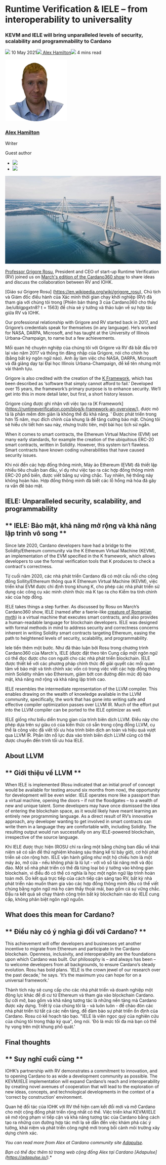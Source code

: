 # Runtime Verification & IELE – from interoperability to universality
### **KEVM and IELE will bring unparalleled levels of security, scalability and programmability to Cardano**
![](img/2021-05-10-runtime-verification-iele-from-interoperability-to-universality.002.png) 10 May 2021![](img/2021-05-10-runtime-verification-iele-from-interoperability-to-universality.002.png)[ Alex Hamilton](tmp//en/blog/authors/alex-hamilton/page-1/)![](img/2021-05-10-runtime-verification-iele-from-interoperability-to-universality.003.png) 4 mins read

![Alex Hamilton](img/2021-05-10-runtime-verification-iele-from-interoperability-to-universality.004.png)[](tmp//en/blog/authors/alex-hamilton/page-1/)
### [**Alex Hamilton**](tmp//en/blog/authors/alex-hamilton/page-1/)
Writer

Guest author

- ![](img/2021-05-10-runtime-verification-iele-from-interoperability-to-universality.005.png)[](https://www.linkedin.com/in/alex-hamilton-55b4b6108/ "LinkedIn")
- ![](img/2021-05-10-runtime-verification-iele-from-interoperability-to-universality.006.png)[](https://twitter.com/Immortalxplorer "Twitter")

![ Runtime Verification & IELE – from interoperability to universality](img/2021-05-10-runtime-verification-iele-from-interoperability-to-universality.007.jpeg)

[Professor Grigore Rosu](https://en.wikipedia.org/wiki/Grigore_Rosu), President and CEO of start-up Runtime Verification (RV) joined us on [March's edition of the Cardano360 show](https://youtu.be/ULBLgPgxtN8?t=1563) to share ideas and discuss the collaboration between RV and IOHK.

[Giáo sư Grigore Rosu] (https://en.wikipedia.org/wiki/grigore_rosu), Chủ tịch và Giám đốc điều hành của Xác minh thời gian chạy khởi nghiệp (RV) đã tham gia với chúng tôi trong [Phiên bản tháng 3 của Cardano360 cho thấy
.be/ulblgpgxtn8? t = 1563) để chia sẻ ý tưởng và thảo luận về sự hợp tác giữa RV và IOHK.

Our professional relationship with Grigore and RV started back in 2017, and Grigore’s credentials speak for themselves (in any language). He’s worked for NASA, DARPA, Microsoft, and has taught at the University of Illinois Urbana-Champaign, to name but a few achievements.

Mối quan hệ chuyên nghiệp của chúng tôi với Grigore và RV đã bắt đầu trở lại vào năm 2017 và thông tin đăng nhập của Grigore, nói cho chính họ (bằng bất kỳ ngôn ngữ nào).
Anh ấy làm việc cho NASA, DARPA, Microsoft và đã giảng dạy tại Đại học Illinois Urbana-Champaign, để kể tên nhưng một vài thành tựu.

Grigore is also credited with the creation of the [K Framework](https://runtimeverification.com/blog/k-framework-an-overview/), which has been described as ‘software that simply cannot afford to fail.' Developed over 15 years, the framework’s primary purpose is to enhance security. We’ll get into this in more detail later, but first, a short history lesson.

Grigore cũng được ghi nhận với việc tạo ra [K Framework] (https://runtimeverification.com/blog/k-framework-an-overview/), được mô tả là phần mềm đơn giản là không thể đủ khả năng. '
Được phát triển trong hơn 15 năm, mục đích chính của khung là để tăng cường bảo mật.
Chúng tôi sẽ hiểu chi tiết hơn sau này, nhưng trước tiên, một bài học lịch sử ngắn.

When it comes to smart contracts, the Ethereum Virtual Machine (EVM) set many early standards, for example the creation of the ubiquitous ERC-20 smart contracts, written in Solidity. However, this system isn’t flawless. Smart contracts have known coding vulnerabilities that have caused security issues. 

Khi nói đến các hợp đồng thông minh, Máy ảo Ethereum (EVM) đã thiết lập nhiều tiêu chuẩn ban đầu, ví dụ như việc tạo ra các hợp đồng thông minh ERC-20 phổ biến, được viết bằng sự vững chắc.
Tuy nhiên, hệ thống này không hoàn hảo.
Hợp đồng thông minh đã biết các lỗ hổng mã hóa đã gây ra vấn đề bảo mật.

## **IELE: Unparalleled security, scalability, and programmability**

## ** IELE: Bảo mật, khả năng mở rộng và khả năng lập trình vô song **

Since late 2020, Cardano developers have had a bridge to the Solidity/Ethereum community via the K Ethereum Virtual Machine (KEVM), an implementation of the EVM specified in the K framework, which allows developers to use the formal verification tools that K produces to check a contract's correctness. 

Từ cuối năm 2020, các nhà phát triển Cardano đã có một cầu nối cho cộng đồng Sollity/Ethereum thông qua K Ethereum Virtual Machine (KEVM), việc triển khai EVM được chỉ định trong khung K, cho phép các nhà phát triển sử dụng các công cụ xác minh chính thức mà K tạo ra cho
Kiểm tra tính chính xác của hợp đồng.

IELE takes things a step further. As discussed by Rosu on March’s Cardano360 show, IELE (named after a faerie-like [creature of Romanian myth](https://en.wikipedia.org/wiki/Iele)) is a virtual machine that executes smart contracts, and also provides a human-readable language for blockchain developers. IELE was designed with formal methods in mind to address security and correctness concerns inherent in writing Solidity smart contracts targeting Ethereum, easing the path to heightened levels of security, scalability, and programmability. 

Iele tiến thêm một bước.
Như đã thảo luận bởi Rosu trong chương trình Cardano360 của March's, IELE (được đặt theo tên
Cung cấp một ngôn ngữ có thể đọc được cho con người cho các nhà phát triển blockchain.
IELE được thiết kế với các phương pháp chính thức để giải quyết các mối quan tâm về bảo mật và tính chính xác vốn có trong việc viết các hợp đồng thông minh Solidity nhắm vào Ethereum, giảm bớt con đường đến mức độ bảo mật, khả năng mở rộng và khả năng lập trình cao.

IELE resembles the intermediate representation of the LLVM compiler. This enables drawing on the wealth of knowledge available in the LLVM community, specifically, the work that has gone into writing safe and effective compiler optimization passes over LLVM IR. Much of the effort put into the LLVM compiler can be ported to the IELE optimizer as well.

IELE giống như biểu diễn trung gian của trình biên dịch LLVM.
Điều này cho phép dựa trên sự giàu có của kiến thức có sẵn trong cộng đồng LLVM, cụ thể là công việc đã viết tối ưu hóa trình biên dịch an toàn và hiệu quả vượt qua LLVM IR.
Phần lớn nỗ lực đưa vào trình biên dịch LLVM cũng có thể được chuyển đến trình tối ưu hóa IELE.

## **About LLVM**

## ** Giới thiệu về LLVM **

When IELE is implemented (Rosu indicated that an initial proof of concept would be available for testing around six months from now), the opportunity for development will be even wider. IELE operates more like a passport than a virtual machine, opening the doors – if not the floodgates – to a wealth of new and unique talent. Some developers may have once dismissed the idea of entering the blockchain space, as it would likely have meant learning an entirely new programming language. As a direct result of RV’s innovative approach, any developer wanting to get involved in smart contracts can write them in a language they are comfortable with, including Solidity. The resulting output would run successfully on any IELE-powered blockchain, irrespective of the source language.

Khi IELE được thực hiện (ROSU chỉ ra rằng một bằng chứng ban đầu về khái niệm sẽ có sẵn để thử nghiệm khoảng sáu tháng kể từ bây giờ), cơ hội phát triển sẽ còn rộng hơn.
IELE vận hành giống như một hộ chiếu hơn là một máy ảo, mở cửa - nếu không phải là lũ lụt - với vô số tài năng mới và độc đáo.
Một số nhà phát triển có thể đã từng loại bỏ ý tưởng vào không gian blockchain, vì điều đó có thể có nghĩa là học một ngôn ngữ lập trình hoàn toàn mới.
Do kết quả trực tiếp của cách tiếp cận sáng tạo RV, bất kỳ nhà phát triển nào muốn tham gia vào các hợp đồng thông minh đều có thể viết chúng bằng ngôn ngữ mà họ cảm thấy thoải mái, bao gồm cả sự vững chắc.
Đầu ra kết quả sẽ chạy thành công trên bất kỳ blockchain nào do IELE cung cấp, không phân biệt ngôn ngữ nguồn.

## **What does this mean for Cardano?**

## ** Điều này có ý nghĩa gì đối với Cardano? **

This achievement will offer developers and businesses yet another incentive to migrate from Ethereum and participate in the Cardano blockchain. Openness, inclusivity, and interoperability are the foundations upon which Cardano was built. Our philosophy is – and always has been – to welcome developers from all backgrounds, to ensure Cardano’s steady evolution. Rosu has bold plans. 'IELE is the crown jewel of our research over the past decade,' he says. 'It’s the maximum you can hope for on a universal framework.'

Thành tích này sẽ cung cấp cho các nhà phát triển và doanh nghiệp một động lực khác để di cư từ Ethereum và tham gia vào blockchain Cardano.
Sự cởi mở, bao gồm và khả năng tương tác là những nền tảng mà Cardano được xây dựng.
Triết lý của chúng tôi là - và luôn luôn - để chào đón các nhà phát triển từ tất cả các nền tảng, để đảm bảo sự phát triển ổn định của Cardano.
Rosu có kế hoạch táo bạo.
"IELE là viên ngọc quý của nghiên cứu của chúng tôi trong thập kỷ qua", ông nói.
'Đó là mức tối đa mà bạn có thể hy vọng trên một khung phổ quát.'

## **Final thoughts**

## ** Suy nghĩ cuối cùng **

IOHK’s partnership with RV demonstrates a commitment to innovation, and to opening Cardano to as wide a development community as possible. The KEVM/IELE implementation will expand Cardano’s reach and interoperability by creating novel avenues of cooperation that will lead to the exploration of new ideas, concepts, and technological developments in the context of a ‘correct by construction’ environment. 

Quan hệ đối tác của IOHK với RV thể hiện cam kết đổi mới và mở Cardano cho một cộng đồng phát triển rộng nhất có thể.
Việc triển khai KEVM/IELE sẽ mở rộng phạm vi tiếp cận và khả năng tương tác của Cardano bằng cách tạo ra những con đường hợp tác mới lạ sẽ dẫn đến việc khám phá các ý tưởng, khái niệm và phát triển công nghệ mới trong bối cảnh môi trường xây dựng chính xác.

*You can read more from Alex at Cardano community site [Adapulse](https://adapulse.io/).*

*Bạn có thể đọc thêm từ trang web cộng đồng Alex tại Cardano [Adapulse] (https://adapulse.io/).**

